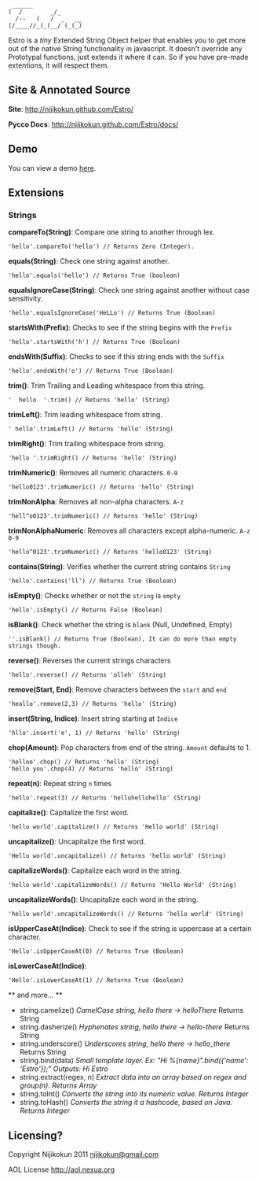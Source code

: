      ______              
    (  /        _/_      
      /--   (   /  _   __
    (/____//_)_(__/ (_(_)

Estro is a *tiny* Extended String Object helper that enables you to get more out of the native String functionality in javascript.
It doesn't override any Prototypal functions, just extends it where it can. So if you have pre-made extentions, it will respect them.

Site & Annotated Source
--------------

**Site**: <http://nijikokun.github.com/Estro/>

**Pycco Docs**: <http://nijikokun.github.com/Estro/docs/>

Demo
----

You can view a demo <a href="http://jsfiddle.net/kYsWv/1/">here</a>.
    
Extensions
----------

<h3>Strings</h3>

**compareTo(String)**: Compare one string to another through lex.

    'hello'.compareTo('hello') // Returns Zero (Integer).

**equals(String)**: Check one string against another.

    'hello'.equals('hello') // Returns True (boolean)

**equalsIgnoreCase(String)**: Check one string against another without case sensitivity.

    'hello'.equalsIgnoreCase('HeLLo') // Returns True (Boolean)
    
**startsWith(Prefix)**: Checks to see if the string begins with the `Prefix`

    'hello'.startsWith('h') // Returns True (Boolean)
    
**endsWith(Suffix)**: Checks to see if this string ends with the `Suffix`

    'hello'.endsWith('o') // Returns True (Boolean)
    
**trim()**: Trim Trailing and Leading whitespace from this string.

    '  hello  '.trim() // Returns 'hello' (String)

**trimLeft()**: Trim leading whitespace from string.

    ' hello'.trimLeft() // Returns 'hello' (String)

**trimRight()**: Trim trailing whitespace from string.

    'hello '.trimRight() // Returns 'hello' (String)
    
**trimNumeric()**: Removes all numeric characters. `0-9`

    'hello0123'.trimNumeric() // Returns 'hello' (String)
    
**trimNonAlpha**: Removes all non-alpha characters. `A-z`

    'hell^o0123'.trimNumeric() // Returns 'hello' (String)
    
**trimNonAlphaNumeric**: Removes all characters except alpha-numeric. `A-z 0-9`

    'hello^0123'.trimNumeric() // Returns 'hello0123' (String)
    
**contains(String)**: Verifies whether the current string contains `String`

    'hello'.contains('ll') // Returns True (Boolean)
    
**isEmpty()**: Checks whether or not the `string` is `empty`

    'hello'.isEmpty() // Returns False (Boolean)
    
**isBlank()**: Check whether the string is `blank` (Null, Undefined, Empty)

    ''.isBlank() // Returns True (Boolean), It can do more than empty strings though.

**reverse()**: Reverses the current strings characters

    'hello'.reverse() // Returns 'olleh' (String)

**remove(Start, End)**: Remove characters between the `start` and `end`

    'heallo'.remove(2,3) // Returns 'hello' (String)

**insert(String, Indice)**: Insert string starting at `Indice`

    'hllo'.insert('e', 1) // Returns 'hello' (String)

**chop(Amount)**: Pop characters from end of the string. `Amount` defaults to 1.

    'helloo'.chop() // Returns 'hello' (String)
    'hello you'.chop(4) // Returns 'hello' (String)

**repeat(n)**: Repeat string `n` times

    'hello'.repeat(3) // Returns 'hellohellohello' (String)

**capitalize()**: Capitalize the first word.

    'hello world'.capitalize() // Returns 'Hello world' (String)

**uncapitalize()**: Uncapitalize the first word.

    'Hello world'.uncapitalize() // Returns 'hello world' (String)

**capitalizeWords()**: Capitalize each word in the string.

    'hello world'.capitalizeWords() // Returns 'Hello World' (String)

**uncapitalizeWords()**: Uncapitalize each word in the string.

    'hello world'.uncapitalizeWords() // Returns 'hello world' (String)

**isUpperCaseAt(Indice)**: Check to see if the string is uppercase at a certain character.

    'Hello'.isUpperCaseAt(0) // Returns True (Boolean)

**isLowerCaseAt(Indice)**: 

    'Hello'.isLowerCaseAt(1) // Returns True (Boolean)

** and more... **

  * string.camelize() *CamelCase string, hello there -> helloThere* Returns String
  * string.dasherize() *Hyphenates string, hello there -> hello-there* Returns String
  * string.underscore() *Underscores string, hello there -> hello_there* Returns String
  * string.bind(data) *Small template layer. Ex: "Hi %{name}".bind({'name': 'Estro'});" Outputs: Hi Estro*
  * string.extract(regex, n) *Extract data into an array based on regex and group(n). Returns Array*
  * string.toInt() *Converts the string into its numeric value. Returns Integer*
  * string.toHash() *Converts the string it a hashcode, based on Java. Returns Integer*

Licensing?
----------

Copyright Nijikokun 2011 <nijikokun@gmail.com>

AOL License <http://aol.nexua.org>